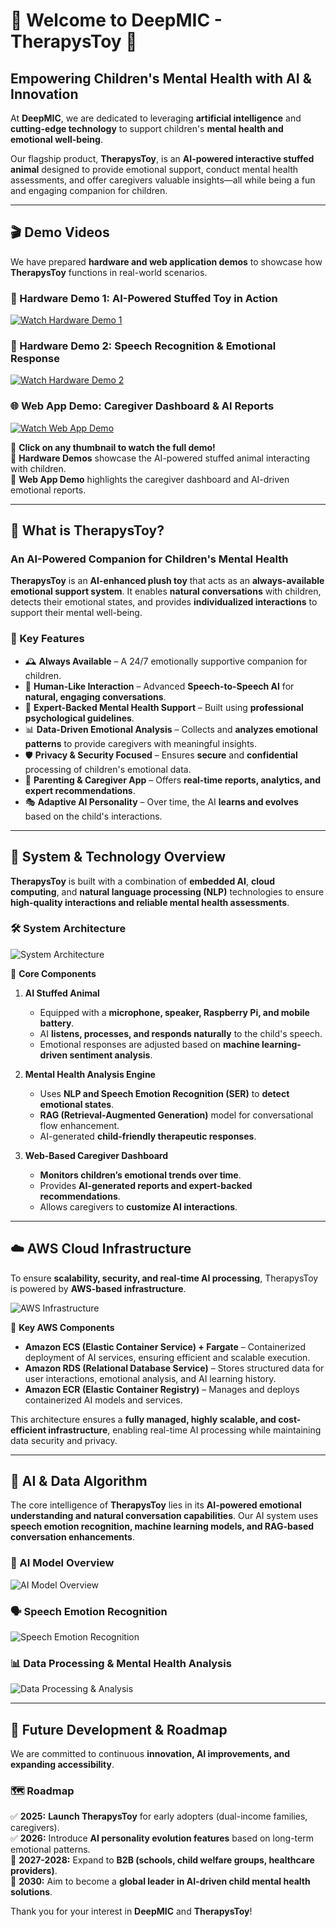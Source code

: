 # 🌟 Welcome to DeepMIC - TherapysToy 🌟

## **Empowering Children's Mental Health with AI & Innovation**

At **DeepMIC**, we are dedicated to leveraging **artificial intelligence** and **cutting-edge technology** to support children's **mental health and emotional well-being**. 

Our flagship product, **TherapysToy**, is an **AI-powered interactive stuffed animal** designed to provide emotional support, conduct mental health assessments, and offer caregivers valuable insights—all while being a fun and engaging companion for children.

---

## 🎬 **Demo Videos**
We have prepared **hardware and web application demos** to showcase how **TherapysToy** functions in real-world scenarios.

### **🧸 Hardware Demo 1: AI-Powered Stuffed Toy in Action**
[![Watch Hardware Demo 1](https://img.youtube.com/vi/YOUR_VIDEO_ID_1/0.jpg)](https://www.youtube.com/watch?v=YOUR_VIDEO_ID_1)

### **🎤 Hardware Demo 2: Speech Recognition & Emotional Response**
[![Watch Hardware Demo 2](https://img.youtube.com/vi/YOUR_VIDEO_ID_2/0.jpg)](https://www.youtube.com/watch?v=YOUR_VIDEO_ID_2)

### **🌐 Web App Demo: Caregiver Dashboard & AI Reports**
[![Watch Web App Demo](https://img.youtube.com/vi/YOUR_VIDEO_ID_3/0.jpg)](https://www.youtube.com/watch?v=YOUR_VIDEO_ID_3)

📌 **Click on any thumbnail to watch the full demo!**  
🔹 **Hardware Demos** showcase the AI-powered stuffed animal interacting with children.  
🔹 **Web App Demo** highlights the caregiver dashboard and AI-driven emotional reports.

---

## 🧸 **What is TherapysToy?**
### **An AI-Powered Companion for Children's Mental Health**
**TherapysToy** is an **AI-enhanced plush toy** that acts as an **always-available emotional support system**. It enables **natural conversations** with children, detects their emotional states, and provides **individualized interactions** to support their mental well-being.

### **🌟 Key Features**
- 🕰 **Always Available** – A 24/7 emotionally supportive companion for children.
- 🤖 **Human-Like Interaction** – Advanced **Speech-to-Speech AI** for **natural, engaging conversations**.
- 🏥 **Expert-Backed Mental Health Support** – Built using **professional psychological guidelines**.
- 📊 **Data-Driven Emotional Analysis** – Collects and **analyzes emotional patterns** to provide caregivers with meaningful insights.
- 🛡 **Privacy & Security Focused** – Ensures **secure** and **confidential** processing of children's emotional data.
- 📱 **Parenting & Caregiver App** – Offers **real-time reports, analytics, and expert recommendations**.
- 🎭 **Adaptive AI Personality** – Over time, the AI **learns and evolves** based on the child's interactions.

---

## 🔧 **System & Technology Overview**
**TherapysToy** is built with a combination of **embedded AI**, **cloud computing**, and **natural language processing (NLP)** technologies to ensure **high-quality interactions and reliable mental health assessments**.

### **🛠 System Architecture**
![System Architecture](https://github.com/YOUR-ORG/.github/assets/your-image-link.png)

🔹 **Core Components**
1. **AI Stuffed Animal**  
   - Equipped with a **microphone, speaker, Raspberry Pi, and mobile battery**.
   - AI **listens, processes, and responds naturally** to the child's speech.
   - Emotional responses are adjusted based on **machine learning-driven sentiment analysis**.

2. **Mental Health Analysis Engine**  
   - Uses **NLP and Speech Emotion Recognition (SER)** to **detect emotional states**.
   - **RAG (Retrieval-Augmented Generation)** model for conversational flow enhancement.
   - AI-generated **child-friendly therapeutic responses**.

3. **Web-Based Caregiver Dashboard**  
   - **Monitors children’s emotional trends over time**.
   - Provides **AI-generated reports and expert-backed recommendations**.
   - Allows caregivers to **customize AI interactions**.

---

## ☁️ **AWS Cloud Infrastructure**
To ensure **scalability, security, and real-time AI processing**, TherapysToy is powered by **AWS-based infrastructure**.

![AWS Infrastructure](https://github.com/YOUR-ORG/.github/assets/your-image-link.png)

🔹 **Key AWS Components**
- **Amazon ECS (Elastic Container Service) + Fargate** – Containerized deployment of AI services, ensuring efficient and scalable execution.
- **Amazon RDS (Relational Database Service)** – Stores structured data for user interactions, emotional analysis, and AI learning history.
- **Amazon ECR (Elastic Container Registry)** – Manages and deploys containerized AI models and services.

This architecture ensures a **fully managed, highly scalable, and cost-efficient infrastructure**, enabling real-time AI processing while maintaining data security and privacy.


---

## 🧠 **AI & Data Algorithm**
The core intelligence of **TherapysToy** lies in its **AI-powered emotional understanding and natural conversation capabilities**. Our AI system uses **speech emotion recognition, machine learning models, and RAG-based conversation enhancements**.

### **🎯 AI Model Overview**
![AI Model Overview](https://github.com/YOUR-ORG/.github/assets/your-image-link.png)

### **🗣 Speech Emotion Recognition**
![Speech Emotion Recognition](https://github.com/YOUR-ORG/.github/assets/your-image-link.png)

### **📊 Data Processing & Mental Health Analysis**
![Data Processing & Analysis](https://github.com/YOUR-ORG/.github/assets/your-image-link.png)

---

## 🚀 **Future Development & Roadmap**
We are committed to continuous **innovation, AI improvements, and expanding accessibility**.

### **🗺 Roadmap**
✅ **2025:** **Launch TherapysToy** for early adopters (dual-income families, caregivers).  
✅ **2026:** Introduce **AI personality evolution features** based on long-term emotional patterns.  
🚀 **2027-2028:** Expand to **B2B (schools, child welfare groups, healthcare providers)**.  
🚀 **2030:** Aim to become a **global leader in AI-driven child mental health solutions**.

Thank you for your interest in **DeepMIC** and **TherapysToy**!  
